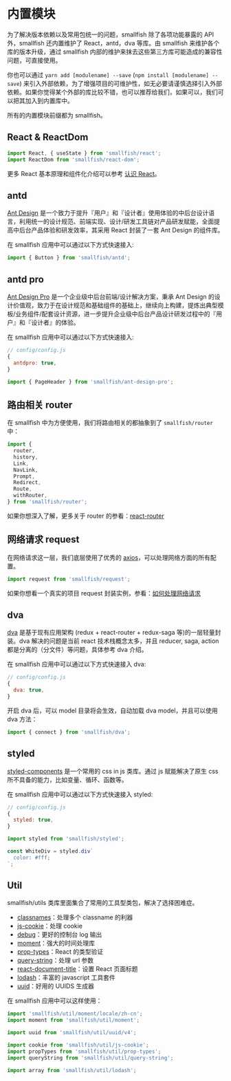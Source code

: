 # 内置模块

为了解决版本依赖以及常用包统一的问题，smallfish 除了各项功能暴露的 API 外，smallfish 还内置维护了 React，antd，dva 等库。由 smallfish 来维护各个库的版本升级，通过 smallfish 内部的维护来抹去这些第三方库可能造成的兼容性问题，可直接使用。

你也可以通过 `yarn add [modulename] --save` (`npm install [modulename] --save`) 来引入外部依赖，为了增强项目的可维护性，如无必要请谨慎选择引入外部依赖。如果你觉得某个外部的库比较不错，也可以推荐给我们，如果可以，我们可以把其加入到内置库中。

所有的内置模块前缀都为 smallfish。

## React & ReactDom

```js
import React, { useState } from 'smallfish/react';
import ReactDom from 'smallfish/react-dom';
```

更多 React 基本原理和组件化介绍可以参考 [认识 React](https://react.docschina.org/tutorial/tutorial.html)。

## antd

[Ant Design](https://ant.design) 是一个致力于提升『用户』和『设计者』使用体验的中后台设计语言，利用统一的设计规范、前端实现、设计/研发工具链对产品研发赋能，全面提高中后台产品体验和研发效率，其采用 React 封装了一套 Ant Design 的组件库。

在 smallfish 应用中可以通过以下方式快速接入:

```js
import { Button } from 'smallfish/antd';
```

## antd pro

[Ant Design Pro](https://pro.ant.design/docs/getting-started-cn) 是一个企业级中后台前端/设计解决方案，秉承 Ant Design 的设计价值观，致力于在设计规范和基础组件的基础上，继续向上构建，提炼出典型模板/业务组件/配套设计资源，进一步提升企业级中后台产品设计研发过程中的『用户』和『设计者』的体验。

在 smallfish 应用中可以通过以下方式快速接入:

```js
// config/config.js
{
  antdpro: true,
}
```

```js
import { PageHeader } from 'smallfish/ant-design-pro';
```

## 路由相关 router

在 smallfish 中为方便使用，我们将路由相关的都抽象到了 `smallfish/router` 中：

```js
import {
  router,
  history,
  Link,
  NavLink,
  Prompt,
  Redirect,
  Route,
  withRouter,
} from 'smallfish/router';
```

如果你想深入了解，更多关于 router 的参看：[react-router](https://reacttraining.com/react-router/)

## 网络请求 request

在网络请求这一层，我们底层使用了优秀的 [axios](https://github.com/axios/axios)，可以处理网络方面的所有配置。

```js
import request from 'smallfish/request';
```

如果你想看一个真实的项目 request 封装实例，参看：[如何处理网络请求](./404)

## dva

[dva](https://dvajs.com/) 是基于现有应用架构 (redux + react-router + redux-saga 等)的一层轻量封装。dva 解决的问题是当前 react 技术栈概念太多，并且 reducer, saga, action 都是分离的（分文件）等问题，具体参考 dva 介绍。

在 smallfish 应用中可以通过以下方式快速接入 dva:

```js
// config/config.js
{
  dva: true,
}
```

开启 dva 后，可以 model 目录将会生效，自动加载 dva model，并且可以使用 dva 方法：

```js
import { connect } from 'smallfish/dva';
```

## styled

[styled-components](https://www.styled-components.com/) 是一个常用的 css in js 类库。通过 js 赋能解决了原生 css 所不具备的能力，比如变量、循环、函数等。

在 smallfish 应用中可以通过以下方式快速接入 styled:

```js
// config/config.js
{
  styled: true,
}
```

```js
import styled from 'smallfish/styled';

const WhiteDiv = styled.div`
  color: #fff;
`;
```

## Util

smallfish/utils 类库里面集合了常用的工具型类包，解决了选择困难症。

- [classnames](https://github.com/JedWatson/classnames)：处理多个 classname 的利器
- [js-cookie](https://github.com/js-cookie/js-cookie)：处理 cookie
- [debug](https://github.com/visionmedia/debug)：更好的控制台 log 输出
- [moment](https://momentjs.com/)：强大的时间处理库
- [prop-types](https://www.npmjs.com/package/prop-types)：React 的类型验证
- [query-string](https://www.npmjs.com/package/query-string)：处理 url 参数
- [react-document-title](https://github.com/gaearon/react-document-title)：设置 React 页面标题
- [lodash](https://lodash.com/)：丰富的 javascript 工具套件
- [uuid](https://www.npmjs.com/package/uuid)：好用的 UUIDS 生成器

在 smallfish 应用中可以这样使用：

```js
import 'smallfish/util/moment/locale/zh-cn';
import moment from 'smallfish/util/moment';

import uuid from 'smallfish/util/uuid/v4';

import cookie from 'smallfish/util/js-cookie';
import propTypes from 'smallfish/util/prop-types';
import queryString from 'smallfish/util/query-string';

import array from 'smallfish/util/lodash';
```
